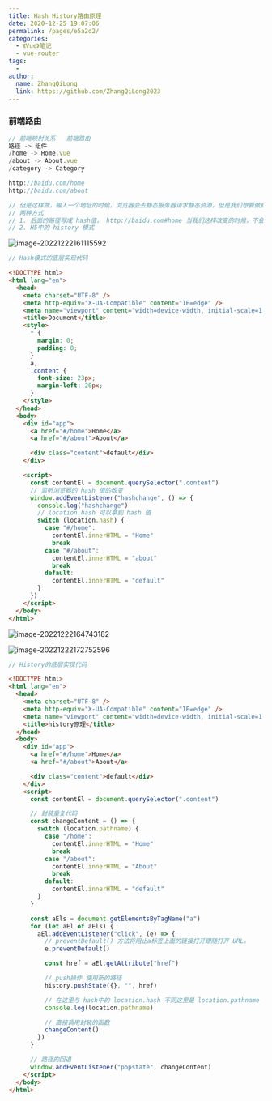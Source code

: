 ```yaml
---
title: Hash History路由原理
date: 2020-12-25 19:07:06
permalink: /pages/e5a2d2/
categories:
  - 《Vue》笔记
  - vue-router
tags:
  -
author:
  name: ZhangQiLong
  link: https://github.com/ZhangQiLong2023
---
```


### 前端路由

```js
// 前端映射关系   前端路由
路径 -> 组件
/home -> Home.vue
/about -> About.vue
/category -> Category

http://baidu.com/home
http://baidu.com/about

// 但是这样做，输入一个地址的时候，浏览器会去静态服务器请求静态资源，但是我们想要做到的就是，在我们改变路径的时候不要随便去静态服务器请求静态资源，如果去请求静态资源，那么所有的资源都会重新加载一遍，但我们不需要这么做
// 两种方式
// 1. 后面的路径写成 hash值， http://baidu.com#home 当我们这样改变的时候，不会去服务器请求静态资源的
// 2. H5中的 history 模式
```

![image-20221222161115592](http://www.zhangqilong.cn/img/qlBlog_images/Vue%E5%9F%BA%E7%A1%80/28_learn_vueRouter/01_%E5%AD%A6%E4%B9%A0%E8%B7%AF%E7%94%B1.assets/image-20221222161115592.png)

```js
// Hash模式的底层实现代码
```

```html
<!DOCTYPE html>
<html lang="en">
  <head>
    <meta charset="UTF-8" />
    <meta http-equiv="X-UA-Compatible" content="IE=edge" />
    <meta name="viewport" content="width=device-width, initial-scale=1.0" />
    <title>Document</title>
    <style>
      * {
        margin: 0;
        padding: 0;
      }
      a,
      .content {
        font-size: 23px;
        margin-left: 20px;
      }
    </style>
  </head>
  <body>
    <div id="app">
      <a href="#/home">Home</a>
      <a href="#/about">About</a>

      <div class="content">default</div>
    </div>

    <script>
      const contentEl = document.querySelector(".content")
      // 监听浏览器的 hash 值的改变
      window.addEventListener("hashchange", () => {
        console.log("hashchange")
        // location.hash 可以拿到 hash 值
        switch (location.hash) {
          case "#/home":
            contentEl.innerHTML = "Home"
            break
          case "#/about":
            contentEl.innerHTML = "about"
            break
          default:
            contentEl.innerHTML = "default"
        }
      })
    </script>
  </body>
</html>
```

![image-20221222164743182](http://www.zhangqilong.cn/img/qlBlog_images/Vue%E5%9F%BA%E7%A1%80/28_learn_vueRouter/01_%E5%AD%A6%E4%B9%A0%E8%B7%AF%E7%94%B1.assets/image-20221222164743182.png)

![image-20221222172752596](http://www.zhangqilong.cn/img/qlBlog_images/Vue%E5%9F%BA%E7%A1%80/28_learn_vueRouter/01_%E5%AD%A6%E4%B9%A0%E8%B7%AF%E7%94%B1.assets/image-20221222172752596.png)

```js
// History的底层实现代码
```

```html
<!DOCTYPE html>
<html lang="en">
  <head>
    <meta charset="UTF-8" />
    <meta http-equiv="X-UA-Compatible" content="IE=edge" />
    <meta name="viewport" content="width=device-width, initial-scale=1.0" />
    <title>history原理</title>
  </head>
  <body>
    <div id="app">
      <a href="#/home">Home</a>
      <a href="#/about">About</a>

      <div class="content">default</div>
    </div>
    <script>
      const contentEl = document.querySelector(".content")

      // 封装重复代码
      const changeContent = () => {
        switch (location.pathname) {
          case "/home":
            contentEl.innerHTML = "Home"
            break
          case "/about":
            contentEl.innerHTML = "About"
            break
          default:
            contentEl.innerHTML = "default"
        }
      }

      const aEls = document.getElementsByTagName("a")
      for (let aEl of aEls) {
        aEl.addEventListener("click", (e) => {
          // preventDefault() 方法将阻止a标签上面的链接打开跟随打开 URL。
          e.preventDefault()

          const href = aEl.getAttribute("href")

          // push操作 使用新的路径
          history.pushState({}, "", href)

          // 在这里与 hash中的 location.hash 不同这里是 location.pathname
          console.log(location.pathname)

          // 直接调用封装的函数
          changeContent()
        })
      }

      // 路径的回退
      window.addEventListener("popstate", changeContent)
    </script>
  </body>
</html>
```

